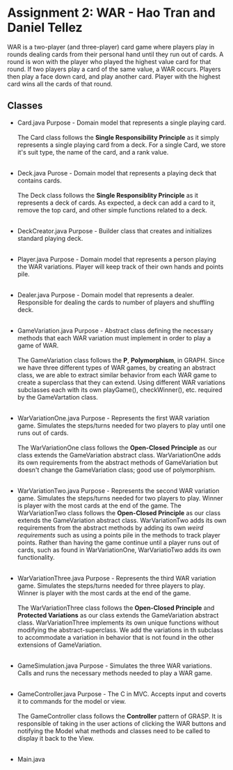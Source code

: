 # Assignment 2: WAR - Hao Tran and Daniel Tellez

WAR is a two-player (and three-player) card game where players play in rounds
dealing cards from their personal hand until they run out of cards.  A round is won
with the player who played the highest value card for that round.  If two players
play a card of the same value, a WAR occurs.  Players then play a face down card,
and play another card.  Player with the highest card wins all the cards of that round.

## Classes

* Card.java
      Purpose - Domain model that represents a single playing card.<br /><br />
      The Card class follows the **Single Responsibility Principle** as it simply represents a single playing card from a deck.  For a single Card, we store it's suit type, the         name of the card, and a rank value.<br /><br />
      
* Deck.java
      Purose - Domain model that represents a playing deck that contains cards. <br /><br />
      The Deck class follows the **Single Responsiblity Principle** as it represents a deck of cards.  As expected, a deck can add a card to it, remove the top card, and other           simple functions related to a deck. <br /><br />

* DeckCreator.java
      Purpose - Builder class that creates and initializes standard playing deck.<br /><br />
      
* Player.java
      Purpose - Domain model that represents a person playing the WAR variations.  Player will keep track of their own hands and points pile.<br /><br />
      
* Dealer.java
      Purpose - Domain model that represents a dealer.  Responsible for dealing the cards to number of players and shuffling deck.<br /><br />

* GameVariation.java
      Purpose - Abstract class defining the necessary methods that each WAR variation must implement in order to play a game of WAR.<br /><br />
      The GameVariation class follows the **P**, **Polymorphism**, in GRAPH.  Since we have three different types of WAR games, by creating an abstract class, we are able to             extract similar behavior from each WAR game to create a superclass that they can extend.  Using different WAR variations subclasses each with its own playGame(),                 checkWinner(), etc. required by the GameVartation class. <br /><br />

* WarVariationOne.java
      Purpose - Represents the first WAR variation game. Simulates the steps/turns needed for two players to play until one runs out of cards.<br /><br />
      The WarVariationOne class follows the **Open-Closed Principle** as our class extends the GameVariation abstract class.  WarVariationOne adds its own requirements from the       abstract methods of GameVariation but doesn't change the GameVariation class; good use of polymorphism.<br /><br />
      
* WarVariationTwo.java
      Purpose - Represents the second WAR variation game. Simulates the steps/turns needed for two players to play.  Winner is player with the most cards at the end of the game.
      The WarVariationTwo class follows the **Open-Closed Principle** as our class extends the GameVariation abstract class.  WarVariationTwo adds its own requirements from the       abstract methods by adding its own *weird requirements* such as using a points pile in the methods to track player points.  Rather than having the game continue until a         player runs out of cards, such as found in WarVariationOne, WarVariatioTwo adds its own functionality.<br /><br />
      
* WarVariationThree.java
      Purpose - Represents the third WAR variation game.  Simulates the steps/turns needed for three players to play.  Winner is player with the most cards at the end of the           game.  <br /><br />
      The WarVariationThree class follows the **Open-Closed Principle** and **Protected Variations** as our class extends the GameVariation abstract class.  WarVariationThree         implements its own unique functions without modifying the abstract-superclass.  We add the variations in th subclass to accommodate a variation in behavior that is not           found in the other extensions of GameVariation.<br /><br />
      
* GameSimulation.java
      Purpose - Simulates the three WAR variations.  Calls and runs the necessary methods needed to play a WAR game.<br /><br />

* GameController.java
      Purpose - The C in MVC.  Accepts input and coverts it to commands for the model or view.  <br /><br />
      The GameController class follows the **Controller** pattern of GRASP.  It is responsible of taking in the user actions of clicking the WAR buttons and notifying the Model       what methods and classes need to be called to display it back to the View.<br /><br />
      
* Main.java 

